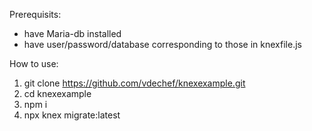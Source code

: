 Prerequisits:
- have Maria-db installed
- have user/password/database corresponding to those in knexfile.js

How to use:
1. git clone https://github.com/vdechef/knexexample.git
2. cd knexexample
3. npm i
4. npx knex migrate:latest
